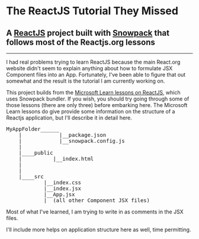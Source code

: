 <h1>The ReactJS Tutorial They Missed</h1>

<h2>A <a href="reactjs.org/https://reactjs.org/docs/hello-world.html">ReactJS</a> project built with <a href="https://www.snowpack.dev/tutorials/react">Snowpack</a> that follows most of the Reactjs.org lessons</h2>
<hr />
<p>I had real problems trying to learn ReactJS because the main React.org website didn't seem to explain 
anything about how to formulate JSX Component files into an App. Fortunately, I've been able to figure that out 
somewhat and the result is the tutorial I am currently working on.</p>

<p>This project builds from the <a href="https://docs.microsoft.com/en-us/learn/paths/react/">Microsoft Learn lessons on ReactJS</a>, which uses Snowpack bundler.  If you wish, you should try going through some of those lessons (there are only three) before embarking here. The Microsoft Learn lessons do give provide some information on the structure of a Reactjs application, but I'll describe it in detail here.</p>


<pre>MyAppFolder______
    |            |__package.json
    |            |__snowpack.config.js
    |
    |____public
    |          |__index.html
    |
    |
    |____src
            |__index.css
            |__index.jsx
            |__App.jsx
            |__(all other Component JSX files)</pre>

<p>Most of what I've learned, I am trying to write in as comments in the JSX files.</p>

<p>I'll include more helps on application structure here as well, time permitting.</p>
